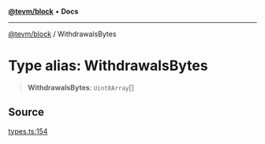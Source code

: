 [**@tevm/block**](../README.md) • **Docs**

***

[@tevm/block](../globals.md) / WithdrawalsBytes

# Type alias: WithdrawalsBytes

> **WithdrawalsBytes**: `Uint8Array`[]

## Source

[types.ts:154](https://github.com/evmts/tevm-monorepo/blob/main/packages/block/src/types.ts#L154)
